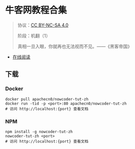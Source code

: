 <!--
    需要填充的占位符：
    
    README.md
    
        牛客网教程合集：文档中文名
        {nameEn}：文档英文名
        {urlEn}：文档原始链接
        nwcd：域名前缀
        飞龙：负责人名称
        wizardforcel：负责人 Github 用户名
        562826179：负责人 QQ
        nowcoder-tut-zh：ApacheCN 的 Github 仓库名称
        nowcoder-tut-zh：DockerHub 仓库名称
        nowcoder-tut-zh：PYPI 包名称
        nowcoder-tut-zh：NPM 包名称
    
    CNAME
    
        nwcd：域名前缀

    index.html
    
        牛客网教程合集：文档中文名
        #009d9c：显示颜色
        nowcoder-tut-zh：ApacheCN 的 Github 仓库名称

    asset/docsify-flygon-footer.js
    
        nowcoder-tut-zh：ApacheCN 的 Github 仓库名称
-->

# 牛客网教程合集

> 协议：[CC BY-NC-SA 4.0](http://creativecommons.org/licenses/by-nc-sa/4.0/)
> 
> 阶段：机翻（1）
> 
> 真相一旦入眼，你就再也无法视而不见。——《黑客帝国》

* [在线阅读](https://nwcd.flygon.net)

## 下载

### Docker

```
docker pull apachecn0/nowcoder-tut-zh
docker run -tid -p <port>:80 apachecn0/nowcoder-tut-zh
# 访问 http://localhost:{port} 查看文档
```

### NPM

```
npm install -g nowcoder-tut-zh
nowcoder-tut-zh <port>
# 访问 http://localhost:{port} 查看文档
```
